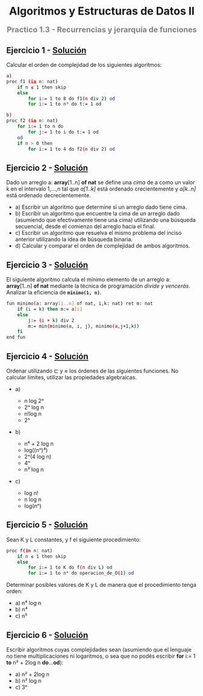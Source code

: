 <h1 align="center" style="font-weight:bold;">Algoritmos y Estructuras de Datos II</h1>
<p align="center" style="color:gray; font-size: 20px; font-weight:bold;">Practico 1.3 - Recurrencias y jerarquía de funciones</p>

## Ejercicio 1 - [Solución](ej01.md)
Calcular el orden de complejidad de los siguientes algoritmos:

```bash
a)
proc f1 (in n: nat)
    if n ≤ 1 then skip
    else
        for i:= 1 to 8 do f1(n div 2) od
        for i:= 1 to n³ do t:= 1 od
```
```bash
b)
proc f2 (in n: nat)
    for i:= 1 to n do
        for j:= 1 to i do t:= 1 od
    od
    if n > 0 then
        for i:= 1 to 4 do f2(n div 2) od
```



## Ejercicio 2 - [Solución](ej02.md)
Dado un arreglo a: **array**[1..n] **of nat** se define una *cima* de a como un valor k en el intervalo 1,...,n tal que *a[1..k]* está ordenado crecientemente y *a[k..n]* está ordenado decrecientemente.

- a) Escribir un algoritmo que determine si un arreglo dado tiene cima.
- b) Escribir un algoritmo que encuentre la cima de un arreglo dado (asumiendo que efectivamente
tiene una cima) utilizando una búsqueda secuencial, desde el comienzo del arreglo hacia el final.
- c) Escribir un algoritmo que resuelva el mismo problema del inciso anterior utilizando la idea de
búsqueda binaria.
- d) Calcular y comparar el orden de complejidad de ambos algoritmos.



## Ejercicio 3 - [Solución](ej03.md)
El siguiente algoritmo calcula el mínimo elemento de un arreglo a: **array**[1..n] **of nat** mediante la técnica de programación *divide y vencerás*. Analizar la eficiencia de **`minimo(1, n)`**.

```bash
fun minimo(a: array[1..n] of nat, i,k: nat) ret m: nat
    if (i = k) then m:= a[i]
    else
        j:= (i + k) div 2
        m:= min(minimo(a, i, j), minimo(a,j+1,k))
    fi
end fun
```



## Ejercicio 4 - [Solución](ej04.md)
Ordenar utilizando ⊏ y ≈ los órdenes de las siguientes funciones. No calcular límites, utilizar las propiedades algebraicas.

- a)
  - n log 2ⁿ
  - 2ⁿ log n
  - n!log n
  - 2ⁿ
- b)
  - n⁴ + 2 log n
  - log((nⁿ)⁴)
  - 2^(4 log n)
  - 4ⁿ
  - n³ log n

- c)
  - log n!
  - n log n
  - log(nⁿ)



## Ejercicio 5 - [Solución](ej05.md)
Sean K y L constantes, y f el siguiente procedimiento:

```bash
proc f(in n: nat)
    if n ≤ 1 then skip
    else
        for i:= 1 to K do f(n div L) od
        for i:= 1 to n⁴ do operacion_de_O(1) od
```
Determinar posibles valores de K y L de manera que el procedimiento tenga orden:
- a) n⁴ log n
- b) n⁴
- c) n⁵



## Ejercicio 6 - [Solución](ej06.md)
Escribir algoritmos cuyas complejidades sean (asumiendo que el lenguaje no tiene multiplicaciones ni logaritmos, o sea que no podés escribir **for** i:= 1 **to** n² + 2log n **do**...**od**):
- a) n² + 2log n
- b) n² log n
- c) 3ⁿ